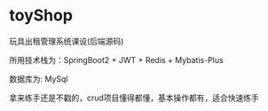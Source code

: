 # toyShop
玩具出租管理系统课设(后端源码)

所用技术栈为：SpringBoot2 + JWT + Redis + Mybatis-Plus

数据库为: MySql

拿来练手还是不戳的，crud项目懂得都懂，基本操作都有，适合快速练手

